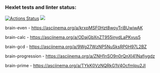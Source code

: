 ### Hexlet tests and linter status:
[![Actions Status](https://github.com/volhash0497/frontend-project-44/actions/workflows/hexlet-check.yml/badge.svg)](https://github.com/volhash0497/frontend-project-44/actions)
<a href="https://codeclimate.com/github/volhash0497/frontend-project-44/maintainability"><img src="https://api.codeclimate.com/v1/badges/4873fc34114842fecb01/maintainability" /></a>

brain-even - https://asciinema.org/a/krxpMSF0Hzt8woyTriBUwiwAK

brain-calc - https://asciinema.org/a/ODajGbXnZT955inydLaPKvus5

brain-gcd - https://asciinema.org/a/9Wg27WzNP5NuSksRP0H97L2BZ

brain-progression - https://asciinema.org/a/ZNH1nSO9n0rQnXl41Nafiygdz

brain-prime - https://asciinema.org/a/TYkK0VzNQRkG1V4Ocfmlpu2JI
